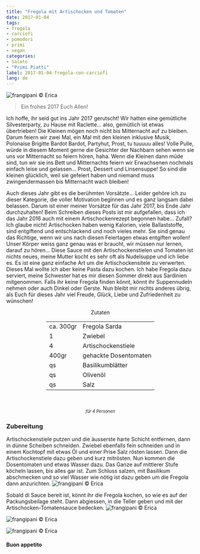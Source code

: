 ```yaml
---
title: "Fregola mit Artischocken und Tomaten"
date: 2017-01-04
tags:
- fregola
- carciofi
- pomodori
- primi
- vegan
categories:
- Salato
- "Primi Piatti"
label: 2017-01-04-fregola-con-carciofi
lang: de
---
```

![](../2017-01-04-fregola-con-carciofi-e-pomodori/header.jpg "frangipani © Erica")

> Ein frohes 2017 Euch Allen!

Ich hoffe, ihr seid gut ins Jahr 2017 gerutscht! Wir hatten eine gemütliche Silvesterparty, zu Hause mit Raclette... also, gemütlich ist etwas übertrieben! Die Kleinen mögen noch nicht bis Mitternacht auf zu bleiben. Darum feiern wir zwei Mal, ein Mal mit den kleinen inklusive Musik, Polonaise Brigitte Bardot Bardot, Partyhut, Prost, tu tuuuuu alles! Volle Pulle, würde in diesem Moment gerne die Gesichter der Nachbarn sehen wenn sie uns vor Mitternacht so feiern hören, haha. Wenn die Kleinen dann müde sind, tun wir sie ins Bett und Mitternachts feiern wir Erwachsenen nochmals einfach leise und gelassen... Prost, Dessert und Linsensuppe! So sind die kleinen glücklich, weil sie gefeiert haben und niemand muss zwingendermassen bis Mitternacht wach bleiben!

Auch dieses Jahr gibt es die berühmten Vorsätzte... Leider gehöre ich zu dieser Kategorie, die voller Motivation beginnen und es ganz langsam dabei belassen. Darum ist einer meiner Vorsätze für das Jahr 2017, bis Ende Jahr durchzuhalten! Beim Schreiben dieses Posts ist mir aufgefallen, dass ich das Jahr 2016 auch mit einem Artischockenrezept begonnen habe... Zufall? Ich glaube nicht! Artischocken haben wenig Kalorien, viele Ballaststoffe, sind entgiftend und entschlackend und noch vieles mehr. Sie sind genau das Richtige, wenn wir uns nach diesen Feiertagen etwas entgiften wollen! Unser Körper weiss ganz genau was er braucht, wir müssen nur lernen, darauf zu hören... Diese Sauce mit den Artischockenstielen und Tomaten ist nichts neues, meine Mutter kocht es sehr oft als Nudelsuppe und ich liebe es. Es ist eine ganz einfache Art um die Artischockensitele zu verwerten. Dieses Mal wollte ich aber keine Pasta dazu kochen. Ich habe Fregola dazu serviert, meine Schwester hat es mir diesen Sommer direkt aus Sardinien mitgenommen. Falls ihr keine Fregola finden könnt, könnt ihr Suppennudeln nehmen oder auch Dinkel oder Gerste. Nun bleibt mir nichts anderes übrig, als Euch für dieses Jahr viel Freude, Glück, Liebe und Zufriedenheit zu wünschen!

<div id="wrapper" style="text-align: center">
  <div id="yourdiv" style="display: inline-block;">
    <div class="ingredients">
      <div class="ingredients-title">Zutaten</div>
      <table>
        <tbody>
          <tr>
            <td>ca. 300gr</td>
            <td>Fregola Sarda</td>
          </tr>
          <tr>
            <td>1</td>
            <td>Zwiebel</td>
          </tr>
          <tr>
            <td>4</td>
            <td>Artischockenstiele</td>
          </tr>
          <tr>
            <td>400gr</td>
            <td>gehackte Dosentomaten</td>
          </tr>
          <tr>
            <td>qs</td>
            <td>Basilikumblätter</td>
          </tr>
          <tr>
            <td>qs</td>
            <td>Olivenöl</td>
          </tr>
          <tr>
            <td>qs</td>
            <td>Salz</td>
          </tr>
        </tbody>
      </table>
      <br></br>
      <i class="pull-right" style="font-size: 80%;">für 4 Personen</i>
    </div>
  </div>
</div>


<h3>
  <font color="grey">
    <i class="fa fa-cogs"></i>
  </font> Zubereitung
</h3>

Artischockenstiele putzen und die äusserste harte Schicht entfernen, dann in dünne Scheiben schneiden. Zwiebel ebenfalls fein schneiden und in einem Kochtopf mit etwas Öl und einer Prise Salz rösten lassen. Dann die Artischockenstiele dazu geben und kurz mitrösten. Nun kommen die Dosentomaten und etwas Wasser dazu. Das Ganze auf mittlerer Stufe köcheln lassen, bis alles gar ist. Zum Schluss salzen, mit Basilikum abschmecken und so viel Wasser wie nötig ist dazu geben um die Fregola dann anzurichten.
![](../2017-01-04-fregola-con-carciofi-e-pomodori/sughetto.jpg "frangipani © Erica")

Sobald di Sauce bereit ist, könnt ihr die Fregola kochen, so wie es auf der Packungsbeilage steht. Dann abgiessen, in die Teller geben und mit der Artischocken-Tomatensauce bedecken.
![](../2017-01-04-fregola-con-carciofi-e-pomodori/risultato1.jpg "frangipani © Erica")

![](../2017-01-04-fregola-con-carciofi-e-pomodori/risultato2.jpg "frangipani © Erica")

![](../2017-01-04-fregola-con-carciofi-e-pomodori/risultato3.jpg "frangipani © Erica")

<h4>Buon appetito
  <font color="red">
    <i class="fa fa-smile-o"></i>
  </font>
</h4>
